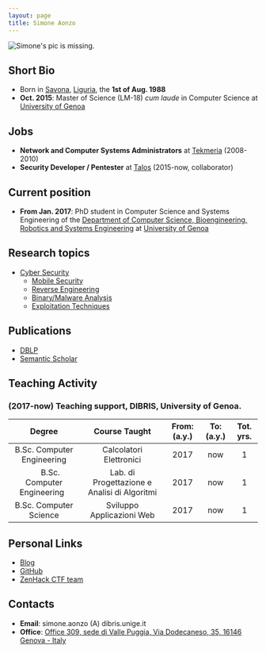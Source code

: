 ```yaml
---
layout: page
title: Simone Aonzo
---
```



![Simone's pic is missing.](/pics/aonzo.jpg)


## Short Bio
- Born in [Savona](https://en.wikipedia.org/wiki/Savona), [Liguria](https://en.wikipedia.org/wiki/Liguria), the **1st of Aug. 1988**
- **Oct. 2015**: Master of Science (LM-18) *cum laude* in Computer Science at [University of Genoa](https://en.wikipedia.org/wiki/University_of_Genoa)


## Jobs
- **Network and Computer Systems Administrators** at [Tekmeria](http://teknoos.it) (2008-2010)
- **Security Developer / Pentester** at [Talos](http://www.talos-sec.com) (2015-now, collaborator)


## Current position
- **From Jan. 2017**: PhD student in Computer Science and Systems Engineering of the [Department of Computer Science, Bioengineering, Robotics and Systems Engineering](http://www.dibris.unige.it/) at [University of Genoa](https://en.wikipedia.org/wiki/University_of_Genoa)


## Research topics
- [Cyber Security](https://en.wikipedia.org/wiki/Computer_security)
  * [Mobile Security](https://en.wikipedia.org/wiki/Mobile_security)
  * [Reverse Engineering](https://en.wikipedia.org/wiki/Reverse_engineering)
  * [Binary/Malware Analysis](https://en.wikipedia.org/wiki/Malware_analysis)
  * [Exploitation Techniques](https://en.wikipedia.org/wiki/Exploit_(computer_security))


## Publications
- [DBLP](http://dblp.uni-trier.de/pers/hd/a/Aonzo:Simone)
- [Semantic Scholar](https://www.semanticscholar.org/author/Simone-Aonzo/23164826)


## Teaching Activity

### (2017-now) Teaching support, DIBRIS, University of Genoa.

|                Degree               |      Course Taught      | From: (a.y.) | To: (a.y.) | Tot. yrs. |
|:-----------------------------------:|:-----------------------:|:------------:|:----------:|:---------:|
|        B.Sc. Computer Engineering   | Calcolatori Elettronici |    2017      |     now    |     1     |
|        B.Sc. Computer Engineering   | Lab. di Progettazione e Analisi di Algoritmi | 2017 | now | 1 |
|        B.Sc. Computer Science       | Sviluppo Applicazioni Web | 2017 | now | 1 |

## Personal Links

- [Blog](https://packmad.github.io)
- [GitHub](https://github.com/packmad)
- [ZenHack CTF team](http://zenhack.team/)


## Contacts

- **Email**: simone.aonzo (A) dibris.unige.it
- **Office**: [Office 309, sede di Valle Puggia, Via Dodecaneso, 35, 16146 Genova - Italy](https://goo.gl/maps/kTyTs2YKMkL2)
